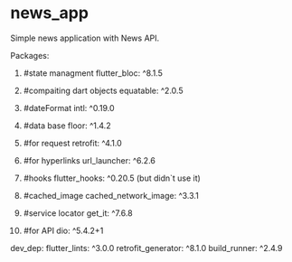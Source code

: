 # news_app

Simple news application with News API.

Packages:

  1. #state managment
  flutter_bloc: ^8.1.5

  2. #compaiting dart objects
  equatable: ^2.0.5

  3. #dateFormat
  intl: ^0.19.0

  4. #data base 
  floor: ^1.4.2

  5. #for request 
  retrofit: ^4.1.0
 
  6. #for hyperlinks
  url_launcher: ^6.2.6

  7. #hooks
  flutter_hooks: ^0.20.5 (but didn`t use it)

  8. #cached_image
  cached_network_image: ^3.3.1

  9. #service locator
  get_it: ^7.6.8
  
  10. #for API
  dio: ^5.4.2+1

  dev_dep:
  flutter_lints: ^3.0.0
  retrofit_generator: ^8.1.0
  build_runner: ^2.4.9
